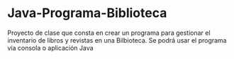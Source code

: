 # Java-Programa-Biblioteca
Proyecto de clase que consta en crear un programa para gestionar el inventario de libros y revistas en una Bilbioteca. Se podrá usar el programa vía consola o aplicación Java
